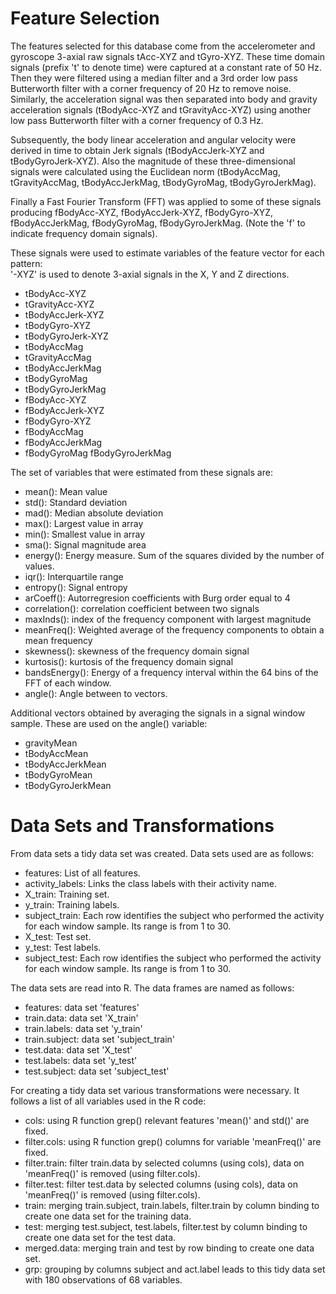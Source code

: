Feature Selection 
=================

The features selected for this database come from the accelerometer and gyroscope 3-axial raw signals tAcc-XYZ and tGyro-XYZ. These time domain signals (prefix 't' to denote time) were captured at a constant rate of 50 Hz. Then they were filtered using a median filter and a 3rd order low pass Butterworth filter with a corner frequency of 20 Hz to remove noise. Similarly, the acceleration signal was then separated into body and gravity acceleration signals (tBodyAcc-XYZ and tGravityAcc-XYZ) using another low pass Butterworth filter with a corner frequency of 0.3 Hz. 

Subsequently, the body linear acceleration and angular velocity were derived in time to obtain Jerk signals (tBodyAccJerk-XYZ and tBodyGyroJerk-XYZ). Also the magnitude of these three-dimensional signals were calculated using the Euclidean norm (tBodyAccMag, tGravityAccMag, tBodyAccJerkMag, tBodyGyroMag, tBodyGyroJerkMag). 

Finally a Fast Fourier Transform (FFT) was applied to some of these signals producing fBodyAcc-XYZ, fBodyAccJerk-XYZ, fBodyGyro-XYZ, fBodyAccJerkMag, fBodyGyroMag, fBodyGyroJerkMag. (Note the 'f' to indicate frequency domain signals). 

These signals were used to estimate variables of the feature vector for each pattern:  
'-XYZ' is used to denote 3-axial signals in the X, Y and Z directions.

- tBodyAcc-XYZ
- tGravityAcc-XYZ
- tBodyAccJerk-XYZ
- tBodyGyro-XYZ
- tBodyGyroJerk-XYZ
- tBodyAccMag
- tGravityAccMag
- tBodyAccJerkMag
- tBodyGyroMag
- tBodyGyroJerkMag
- fBodyAcc-XYZ
- fBodyAccJerk-XYZ
- fBodyGyro-XYZ
- fBodyAccMag
- fBodyAccJerkMag
- fBodyGyroMag
fBodyGyroJerkMag

The set of variables that were estimated from these signals are: 

- mean(): Mean value
- std(): Standard deviation
- mad(): Median absolute deviation 
- max(): Largest value in array
- min(): Smallest value in array
- sma(): Signal magnitude area
- energy(): Energy measure. Sum of the squares divided by the number of values. 
- iqr(): Interquartile range 
- entropy(): Signal entropy
- arCoeff(): Autorregresion coefficients with Burg order equal to 4
- correlation(): correlation coefficient between two signals
- maxInds(): index of the frequency component with largest magnitude
- meanFreq(): Weighted average of the frequency components to obtain a mean frequency
- skewness(): skewness of the frequency domain signal 
- kurtosis(): kurtosis of the frequency domain signal 
- bandsEnergy(): Energy of a frequency interval within the 64 bins of the FFT of each window.
- angle(): Angle between to vectors.

Additional vectors obtained by averaging the signals in a signal window sample. These are used on the angle() variable:

- gravityMean
- tBodyAccMean
- tBodyAccJerkMean
- tBodyGyroMean
- tBodyGyroJerkMean

# Data Sets and Transformations

From data sets a tidy data set was created. Data sets used are as follows:

- features: List of all features.
- activity_labels: Links the class labels with their activity name.
- X_train: Training set.
- y_train: Training labels.
- subject_train: Each row identifies the subject who performed the activity for each window sample. Its range is from 1 to 30. 
- X_test: Test set.
- y_test: Test labels.
- subject_test: Each row identifies the subject who performed the activity for each window sample. Its range is from 1 to 30.

The data sets are read into R. The data frames are named as follows:

- features: data set 'features'
- train.data: data set 'X_train'
- train.labels: data set 'y_train'
- train.subject: data set 'subject_train'
- test.data: data set 'X_test'
- test.labels: data set 'y_test'
- test.subject: data set 'subject_test'

For creating a tidy data set various transformations were necessary. It follows a list of all variables used in the R code:

- cols: using R function grep() relevant features 'mean()' and std()' are fixed.
- filter.cols: using R function grep() columns for variable 'meanFreq()' are fixed.
- filter.train: filter train.data by selected columns (using cols), data on 'meanFreq()' is removed (using filter.cols).
- filter.test: filter test.data by selected columns (using cols), data on 'meanFreq()' is removed (using filter.cols).
- train: merging train.subject, train.labels, filter.train by column binding to create one data set for the training data.
- test: merging test.subject, test.labels, filter.test by column binding to create one data set for the test data.
- merged.data: merging train and test by row binding to create one data set.
- grp: grouping by columns subject and act.label leads to this tidy data set with 180 observations of 68 variables.
